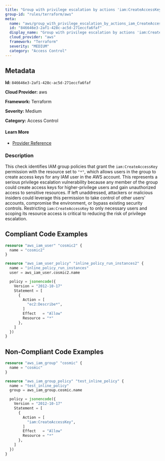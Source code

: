 ```yaml
---
title: "Group with privilege escalation by actions 'iam:CreateAccessKey'"
group-id: "rules/terraform/aws"
meta:
  name: "aws/group_with_privilege_escalation_by_actions_iam_CreateAccessKey"
  id: "846646e3-2af1-428c-ac5d-271eccfa6faf"
  display_name: "Group with privilege escalation by actions 'iam:CreateAccessKey'"
  cloud_provider: "aws"
  framework: "Terraform"
  severity: "MEDIUM"
  category: "Access Control"
---
```

## Metadata

**Id:** `846646e3-2af1-428c-ac5d-271eccfa6faf`

**Cloud Provider:** aws

**Framework:** Terraform

**Severity:** Medium

**Category:** Access Control

#### Learn More

 - [Provider Reference](https://registry.terraform.io/providers/hashicorp/aws/latest/docs/resources/iam_group_policy#policy)

### Description

 This check identifies IAM group policies that grant the `iam:CreateAccessKey` permission with the resource set to `"*"`, which allows users in the group to create access keys for any IAM user in the AWS account. This represents a serious privilege escalation vulnerability because any member of the group could create access keys for higher-privilege users and gain unauthorized access to sensitive resources. If left unaddressed, attackers or malicious insiders could leverage this permission to take control of other users' accounts, compromise the environment, or bypass existing security controls. Restricting `iam:CreateAccessKey` to only necessary users and scoping its resource access is critical to reducing the risk of privilege escalation.


## Compliant Code Examples
```terraform
resource "aws_iam_user" "cosmic2" {
  name = "cosmic2"
}

resource "aws_iam_user_policy" "inline_policy_run_instances2" {
  name = "inline_policy_run_instances"
  user = aws_iam_user.cosmic2.name

  policy = jsonencode({
    Version = "2012-10-17"
    Statement = [
      {
        Action = [
          "ec2:Describe*",
        ]
        Effect   = "Allow"
        Resource = "*"
      },
    ]
  })
}

```
## Non-Compliant Code Examples
```terraform
resource "aws_iam_group" "cosmic" {
  name = "cosmic"
}

resource "aws_iam_group_policy" "test_inline_policy" {
  name = "test_inline_policy"
  group = aws_iam_group.cosmic.name

  policy = jsonencode({
    Version = "2012-10-17"
    Statement = [
      {
        Action = [
          "iam:CreateAccessKey",
        ]
        Effect   = "Allow"
        Resource = "*"
      },
    ]
  })
}



```